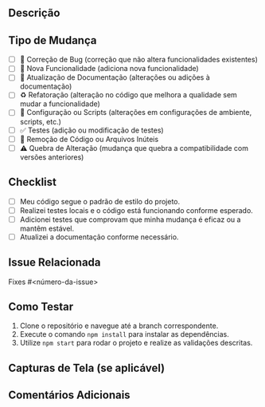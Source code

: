 ## Descrição

<!-- Descreva de forma clara e concisa o que foi alterado ou adicionado. Explique o motivo das mudanças, se necessário. -->

## Tipo de Mudança

<!-- Marque as opções relevantes com um "x". -->

- [ ] 🐛 Correção de Bug (correção que não altera funcionalidades existentes)
- [ ] 🚀 Nova Funcionalidade (adiciona nova funcionalidade)
- [ ] 📝 Atualização de Documentação (alterações ou adições à documentação)
- [ ] ♻️ Refatoração (alteração no código que melhora a qualidade sem mudar a funcionalidade)
- [ ] 🔧 Configuração ou Scripts (alterações em configurações de ambiente, scripts, etc.)
- [ ] ✅ Testes (adição ou modificação de testes)
- [ ] 🧹 Remoção de Código ou Arquivos Inúteis
- [ ] ⚠️ Quebra de Alteração (mudança que quebra a compatibilidade com versões anteriores)
  
## Checklist

<!-- Garanta que todas as etapas essenciais foram seguidas. -->

- [ ] Meu código segue o padrão de estilo do projeto.
- [ ] Realizei testes locais e o código está funcionando conforme esperado.
- [ ] Adicionei testes que comprovam que minha mudança é eficaz ou a mantêm estável.
- [ ] Atualizei a documentação conforme necessário.

## Issue Relacionada

<!-- Vincule a Issue correspondente se aplicável. -->
Fixes #<número-da-issue>

## Como Testar

<!-- Descreva os passos para testar suas alterações. Inclua detalhes sobre comandos, endpoints, etc. -->

1. Clone o repositório e navegue até a branch correspondente.
2. Execute o comando `npm install` para instalar as dependências.
3. Utilize `npm start` para rodar o projeto e realize as validações descritas.

## Capturas de Tela (se aplicável)

<!-- Adicione capturas de tela ou GIFs para ilustrar as mudanças, caso sejam visuais. -->

## Comentários Adicionais

<!-- Adicione qualquer comentário adicional que considere relevante. -->
